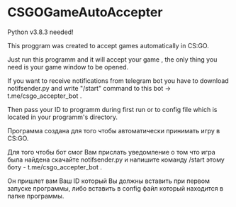 # CSGOGameAutoAccepter

Python v3.8.3 needed!

This proggram was created to accept games automatically in CS:GO.

Just run this programm and it will accept your game , the only thing you need is your game window to be opened.

If you want to receive notifications from telegram bot you have to download notifsender.py and write "/start" command to this bot -> t.me/csgo_accepter_bot .

Then pass your ID to programm during first run or to config file which is located in your programm's directory.


Программа создана для того чтобы автоматически принимать игру в CS:GO.

Для того чтобы бот смог Вам прислать уведомление о том что игра была найдена скачайте notifsender.py и напишите команду /start этому боту - t.me/csgo_accepter_bot .

Он пришлет вам Ваш ID который Вы должны вставить при первом запуске программы, либо вставить в config файл который находится в папке программы.
